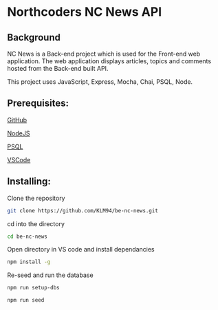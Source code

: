 # Northcoders NC News API

## Background

NC News is a Back-end project which is used for the Front-end web application. The web application displays articles, topics and comments hosted from the Back-end built API.

This project uses JavaScript, Express, Mocha, Chai, PSQL, Node.

## Prerequisites:


[GitHub](http://github.com)

[NodeJS](https://nodejs.org/en/)

[PSQL](postgresql.org/download/)

[VSCode](https://code.visualstudio.com/)

## Installing:

 Clone the repository
```bash
git clone https://github.com/KLM94/be-nc-news.git
```
cd into the directory
```bash
cd be-nc-news
```
Open directory in VS code and install dependancies
```bash
npm install -g
```
Re-seed and run the database
```bash
npm run setup-dbs

npm run seed
```

